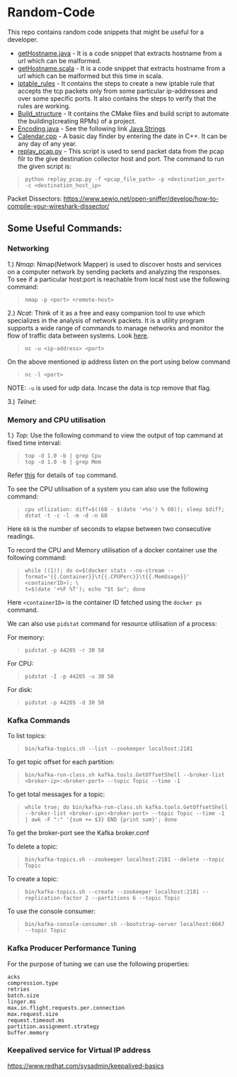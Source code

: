 # Random-Code
This repo contains random code snippets that might be useful for a developer.

* [getHostname.java](https://github.com/97arushisharma/Random-Code/blob/master/getHostname.java) - It is a code snippet that extracts hostname from a url which can be malformed.
* [getHostname.scala](https://github.com/97arushisharma/Random-Code/blob/master/getHostname.scala) - It is a code snippet that extracts hostname from a url which can be malformed but this time in scala.
* [iptable_rules](https://github.com/97arushisharma/Random-Code/tree/master/iptable_rules) - It contains the steps to create a new iptable rule that accepts the tcp packets only from some particular ip-addresses and over some specific ports. It also contains the steps to verify that the rules are working.
* [Build_structure](https://github.com/97arushisharma/Random-Code/tree/master/Build_structure) - It contains the CMake files and build script to automate the building(creating RPMs) of a project.
* [Encoding.java](https://github.com/97arushisharma/Random-Code/tree/master/Encoding.java) - See the following link [Java Strings](https://javarevisited.blogspot.com/2013/07/java-string-tutorial-and-examples-beginners-programming.html)
* [Calendar.cpp](https://github.com/97arushisharma/Random-Code/blob/master/Calendar.cpp) - A basic day finder by entering the date in C++. It can be any day of any year.
* [replay_pcap.py](https://github.com/97arushisharma/Random-Code/blob/master/replay_pcap.py) - This script is used to send packet data from the pcap filr to the give destination collector host and port. The command to run the given script is:

>     python replay_pcap.py -f <pcap_file_path> -p <destination_port> -c <destination_host_ip>

Packet Dissectors: https://www.sewio.net/open-sniffer/develop/how-to-compile-your-wireshark-dissector/

## Some Useful Commands:

### Networking

1.) *Nmap*: Nmap(Network Mapper) is used to discover hosts and services on a computer network by sending packets and analyzing the responses. To see if a particular host:port is reachable from local host use the following command:
 
 >     nmap -p <port> <remote-host>
  
2.) *Ncat*: Think of it as a free and easy companion tool to use which specializes in the analysis of network packets. It is a utility program supports a wide range of commands to manage networks and monitor the flow of traffic data between systems. Look [here](https://www.digitalocean.com/community/tutorials/how-to-use-netcat-to-establish-and-test-tcp-and-udp-connections-on-a-vps).

 >     nc -u <ip-address> <port>
 
 On the above mentioned ip address listen on the port using below command

 >     nc -l <port>

NOTE: `-u` is used for udp data. Incase the data is tcp remove that flag.

3.) *Telnet*:

### Memory and CPU utilisation

1.) *Top*: Use the following command to view the output of top cammand at fixed time interval:

>     top -d 1.0 -b | grep Cpu
>     top -d 1.0 -b | grep Mem

Refer [this](https://www.geeksforgeeks.org/top-command-in-linux-with-examples/) for details of `top` command.

To see the CPU utilisation of a system you can also use the following command:

>     cpu utlization: diff=$((60 - $(date '+%s') % 60)); sleep $diff; dstat -t -c -l -m -d -n 60

Here `60` is the number of seconds to elapse between two consecutive readings.

To record the CPU and Memory utilisation of a docker container use the following command:

>     while ((1)); do o=$(docker stats --no-stream --format='{{.Container}}\t{{.CPUPerc}}\t{{.MemUsage}}' <containerID>); \
>     t=$(date '+%F %T'); echo "$t $o"; done

Here `<containerID>` is the container ID fetched using the `docker ps` command.

We can also use `pidstat` command for resource utilisation of a process:

For memory:
>     pidstat -p 44205 -r 30 50

For CPU:
>     pidstat -I -p 44205 -u 30 50

For disk:
>     pidstat -p 44205 -d 30 50

### Kafka Commands

To list topics:
>     bin/kafka-topics.sh --list --zookeeper localhost:2181

To get topic offset for each partition:
>     bin/kafka-run-class.sh kafka.tools.GetOffsetShell --broker-list <broker-ip>:<broker-port> --topic Topic --time -1

To get total messages for a topic:
>     while true; do bin/kafka-run-class.sh kafka.tools.GetOffsetShell --broker-list <broker-ip>:<broker-port> --topic Topic --time -1 | awk -F ":" '{sum += $3} END {print sum}'; done
 
To get the broker-port see the Kafka broker.conf

To delete a topic:
>     bin/kafka-topics.sh --zookeeper localhost:2181 --delete --topic Topic

To create a topic:
>     bin/kafka-topics.sh --create --zookeeper localhost:2181 --replication-factor 2 --partitions 6 --topic Topic

To use the console consumer:
>     bin/kafka-console-consumer.sh --bootstrap-server localhost:6667 --topic Topic
 
### Kafka Producer Performance Tuning

For the purpose of tuning we can use the following properties:
```
acks
compression.type
retries
batch.size
linger.ms
max.in.flight.requests.per.connection
max.request.size
request.timeout.ms
partition.assignment.strategy
buffer.memory
```
 
### Keepalived service for Virtual IP address
https://www.redhat.com/sysadmin/keepalived-basics
